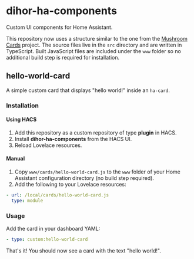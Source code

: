 # dihor-ha-components

Custom UI components for Home Assistant.

This repository now uses a structure similar to the one from the [Mushroom Cards](https://github.com/piitaya/lovelace-mushroom) project. The source files live in the `src` directory and are written in TypeScript. Built JavaScript files are included under the `www` folder so no additional build step is required for installation.

## hello-world-card

A simple custom card that displays "hello world!" inside an `ha-card`.

### Installation

#### Using HACS

1. Add this repository as a custom repository of type **plugin** in HACS.
2. Install **dihor-ha-components** from the HACS UI.
3. Reload Lovelace resources.

#### Manual

1. Copy `www/cards/hello-world-card.js` to the `www` folder of your Home Assistant configuration directory (no build step required).
2. Add the following to your Lovelace resources:

```yaml
- url: /local/cards/hello-world-card.js
  type: module
```

### Usage

Add the card in your dashboard YAML:

```yaml
- type: custom:hello-world-card
```

That's it! You should now see a card with the text "hello world!".
